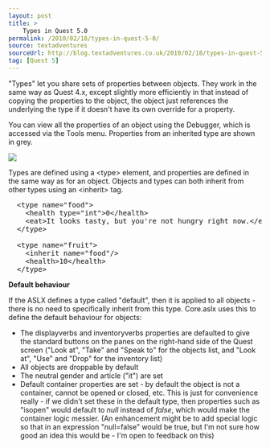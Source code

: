 ```yaml
---
layout: post
title: >
    Types in Quest 5.0
permalink: /2010/02/18/types-in-quest-5-0/
source: textadventures
sourceUrl: http://blog.textadventures.co.uk/2010/02/18/types-in-quest-5-0/
tag: [Quest 5]
---
```

<p>"Types" let you share sets of properties between objects. They work in the same way as Quest 4.x, except slightly more efficiently in that instead of copying the properties to the object, the object just references the underlying the type if it doesn't have its own override for a property.</p>

<p>You can view all the properties of an object using the Debugger, which is accessed via the Tools menu. Properties from an inherited type are shown in grey.</p>

<img src="/images/debugger.png">

<p>Types are defined using a &lt;type&gt; element, and properties are defined in the same way as for an object. Objects and types can both inherit from other types using an &lt;inherit&gt; tag.</p>

<pre>
  &lt;type name="food"&gt;
    &lt;health type="int"&gt;0&lt;/health&gt;
    &lt;eat&gt;It looks tasty, but you're not hungry right now.&lt;/eat&gt;
  &lt;/type&gt;

  &lt;type name="fruit"&gt;
    &lt;inherit name="food"/&gt;
    &lt;health&gt;10&lt;/health&gt;
  &lt;/type&gt;
</pre>

<p><b>Default behaviour</b></p>

<p>If the ASLX defines a type called "default", then it is applied to all objects - there is no need to specifically inherit from this type. Core.aslx uses this to define the default behaviour for objects:</p>

<ul>
<li>The displayverbs and inventoryverbs properties are defaulted to give the standard buttons on the panes on the right-hand side of the Quest screen ("Look at", "Take" and "Speak to" for the objects list, and "Look at", "Use" and "Drop" for the inventory list)</li>
<li>All objects are droppable by default</li>
<li>The neutral gender and article ("it") are set</li>
<li>Default container properties are set - by default the object is not a container, cannot be opened or closed, etc. This is just for convenience really - if we didn't set these in the default type, then properties such as "isopen" would default to <i>null</i> instead of <i>false</i>, which would make the container logic messier. (An enhancement might be to add special logic so that in an expression "null=false" would be true, but I'm not sure how good an idea this would be - I'm open to feedback on this)</li>
